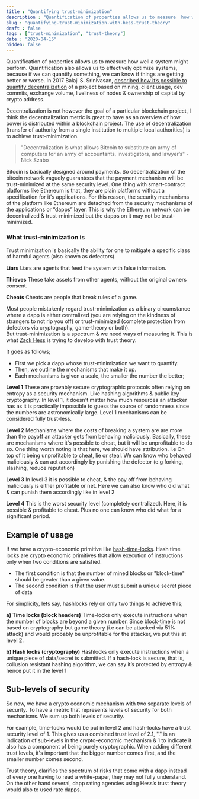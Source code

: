 ```yaml
---
title : "Quantifying trust-minimization"
description : "Quantification of properties allows us to measure  how well a system might perform. Quantification also allows us to effectively optimize systems, because if we can quantify something, we can know if things are getting better or worse."
slug : "quantifying-trust-minimization-with-hess-trust-theory"
draft : false
tags : ["trust-minimization", "trust-theory"]
date : "2020-04-15"
hidden: false
---
```


Quantification of properties allows us to measure  how well a system might perform. Quantification also allows us to effectively optimize systems, because if we can quantify something, we can know if things are getting better or worse.
In 2017 Balaji S. Srinivasan, [described how it’s possible to quantify decentralization](https://news.ycombinator.com/item?id=18586092) of a project based on mining, client usage, dev commits, exchange volume, liveliness of nodes & ownership of capital by crypto address.

Decentralization is not however the goal of a particular blockchain project, I think the decentralization metric is great to have as an overview of how power is distributed within a blockchain project. The use of decentralization (transfer of authority from a single institution to multiple local authorities) is to achieve trust-minimization.

>"Decentralization is  what allows Bitcoin to substitute an army of computers for an army of accountants, investigators,  and lawyer’s" - Nick Szabo

Bitcoin is basically designed around  payments. So decentralization of the bitcoin network vaguely guarantees that the payment mechanism will be trust-minimized at the same security level.
One thing with smart-contract platforms like Ethereum is that, they are plain platforms without a specification for it's applications. 
For this reason, the security mechanisms of the platform like Ethereum are detached from the security mechanisms of the applications or “dapps” layer.
This is why the Ethereum network can be decentralized & trust-minimized but the dapps on it may not be trust-minimized.

### What trust-minimization is

Trust minimization is basically the ability for one to mitigate a specific class of harmful agents (also known as defectors).

**Liars**
Liars are agents that feed the system with false information.

**Thieves**
These take assets from other agents, without the original owners consent.

**Cheats**
Cheats are people that break rules of a game.

Most people mistakenly regard trust-minimization as a binary circumstance where a dapp is either centralized (you are relying on the kindness of strangers to not rip you off) or  trust-minimized (complete protection from defectors via cryptography, game-theory or both).  
But trust-minimization is a spectrum & we need ways of measuring it. This is what [Zack Hess](http://https://github.com/zack-bitcoin/amoveo-docs/blob/master//basics/trust_theory.md) is trying to develop with trust theory.

It goes as follows;

- First we pick a dapp whose trust-minimization we want to quantify.
- Then, we outline the mechanisms that make it up.
- Each mechanisms is given a scale, the smaller the number the better;

**Level 1**
These are provably secure cryptographic  protocols often relying on entropy as a security mechanism. Like hashing algorithms & public key cryptography. In level 1, it doesn't matter how much resources an attacker has as it is practically impossible to guess the source of randomness since the numbers are astronomically large.
Level 1 mechanisms can be considered fully trust-less.

**Level 2**
Mechanisms where the costs of breaking a system are are more than the payoff an attacker gets from behaving maliciously.
Basically, these are mechanisms where it's  possible to cheat, but it will be unprofitable to do so. One thing worth noting is that here, we should have attribution. i.e On top of it being unprofitable to cheat, lie or steal. We can know who behaved maliciously & can act accordingly by punishing the defector (e.g forking, slashing, reduce reputation)

**Level 3**
In level 3 it is possible to cheat, & the pay off from behaving maliciously is either profitable or net.
Here we can also know who did what & can punish them accordingly like in level 2

**Level 4**
This is the worst security level (completely centralized). Here, it is possible & profitable to cheat. Plus no one can know who did what for a significant period.

## Example of usage

If we have a crypto-economic primitive like [hash-time-locks](https://en.bitcoin.it/wiki/Hash_Time_Locked_Contracts).
Hash time locks are crypto economic primitives that allow execution of instructions only when two conditions are satisfied.

- The first condition is that the number of mined blocks or "block-time" should be greater than a given value.
- The second condition is that the user must submit a unique secret piece of data

For simplicity, lets say, hashlocks rely on  only two things to achieve this;

**a) Time locks (block headers)**
Time-locks only execute instructions when the number of blocks are beyond a given number. Since [block-time](https://en.wikipedia.org/wiki/Blockchain#Block_time) is not based on cryptography but game theory (i.e can be attacked via 51% attack) and would probably be unprofitable for the attacker, we put this at level 2.

**b) Hash locks (cryptography)**
Hashlocks only execute  instructions when a unique piece of data/secret is submitted. If a hash-lock is secure, that is,  collusion resistant hashing algorithm,  we can say it’s protected by entropy & hence put it in the level 1

## Sub-levels of security

So now, we have a crypto economic mechanism with two separate levels of security. To have a metric that represents levels of security
for both mechanisms. We sum up both levels of security.

For example, time-locks would be put in level 2 and hash-locks have a trust security level of 1.
This gives us a combined trust level of 2.1, "." is an indication of sub-levels in the crypto-economic mechanism & 1 to indicate it also has a component of being purely cryptographic.
When adding different trust levels, it's important that the bigger number comes first, and the smaller number comes second.

Trust theory, clarifies the spectrum of risks that come with  a dapp instead of every one having to read a white-paper, they may not fully understand. On the other hand several,  dapp rating agencies using Hess’s trust theory would also to used rate dapps.
